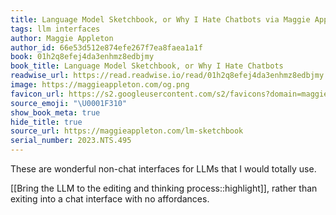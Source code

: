```yaml
---
title: Language Model Sketchbook, or Why I Hate Chatbots via Maggie Appleton
tags: llm interfaces
author: Maggie Appleton
author_id: 66e53d512e874efe267f7ea8faea1a1f
book: 01h2q8efej4da3enhmz8edbjmy
book_title: Language Model Sketchbook, or Why I Hate Chatbots
readwise_url: https://read.readwise.io/read/01h2q8efej4da3enhmz8edbjmy
image: https://maggieappleton.com/og.png
favicon_url: https://s2.googleusercontent.com/s2/favicons?domain=maggieappleton.com
source_emoji: "\U0001F310"
show_book_meta: true
hide_title: true
source_url: https://maggieappleton.com/lm-sketchbook
serial_number: 2023.NTS.495
---
```

These are wonderful non-chat interfaces for LLMs that I would totally use.

[[Bring the LLM to the editing and thinking process::highlight]], rather than exiting into a chat interface with no affordances. 